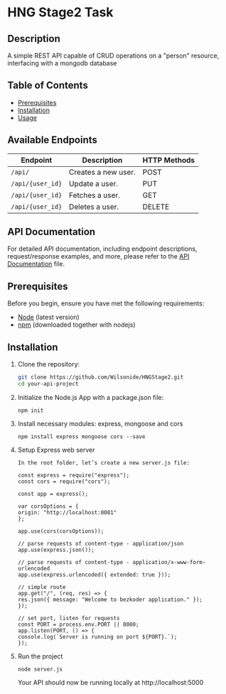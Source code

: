# HNG Stage2 Task
## Description
A simple REST API capable of CRUD operations on a "person" resource, interfacing with a mongodb database

## Table of Contents
- [Prerequisites](#prerequisites)
- [Installation](#installation)
- [Usage](#Usage)

## Available Endpoints

| Endpoint                | Description                                | HTTP Methods |
|-------------------------|--------------------------------------------|--------------|
| `/api/`                 | Creates a new user.                        | POST         |
| `/api/{user_id}`        | Update a user.                             | PUT          |
| `/api/{user_id}`        | Fetches a user.                            | GET          |
| `/api/{user_id}`        | Deletes a user.                            | DELETE       |

## API Documentation

For detailed API documentation, including endpoint descriptions, request/response examples, and more, please refer to the [API Documentation](./Documentation.md) file.

## Prerequisites
Before you begin, ensure you have met the following requirements:

- [Node](https://nodejs.dev/download/package-manager/) (latest version)
- [npm](https://nodejs.dev/en/download/package-manager/) (downloaded together with nodejs)

## Installation
1. Clone the repository:

   ```bash
   git clone https://github.com/Wilsonide/HNGStage2.git
   cd your-api-project
   ```
2. Initialize the Node.js App with a package.json file:
   ```
   npm init
   ```
3. Install necessary modules: express, mongoose and cors 
   ```
   npm install express mongoose cors --save
   ```
4. Setup Express web server
   ```
   In the root folder, let’s create a new server.js file:

   const express = require("express");
   const cors = require("cors");

   const app = express();

   var corsOptions = {
   origin: "http://localhost:8081"
   };

   app.use(cors(corsOptions));

   // parse requests of content-type - application/json
   app.use(express.json());

   // parse requests of content-type - application/x-www-form-urlencoded
   app.use(express.urlencoded({ extended: true }));

   // simple route
   app.get("/", (req, res) => {
   res.json({ message: "Welcome to bezkoder application." });
   });

   // set port, listen for requests
   const PORT = process.env.PORT || 8080;
   app.listen(PORT, () => {
   console.log(`Server is running on port ${PORT}.`);
   });
   ```
5. Run the project
   ```
   node server.js
   ```
   Your API should now be running locally at http://localhost:5000
